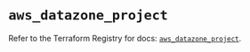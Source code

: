 # `aws_datazone_project`

Refer to the Terraform Registry for docs: [`aws_datazone_project`](https://registry.terraform.io/providers/hashicorp/aws/6.14.0/docs/resources/datazone_project).
